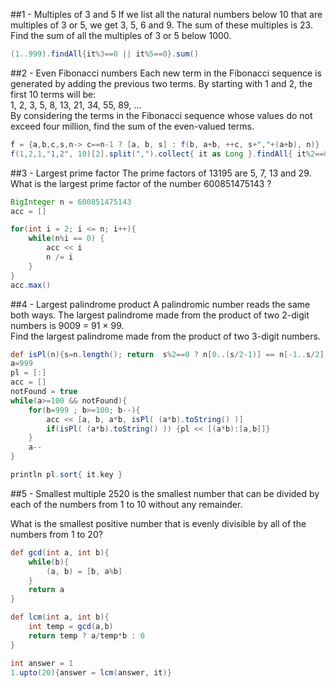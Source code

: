 ##1 - Multiples of 3 and 5
If we list all the natural numbers below 10 that are multiples of 3 or 5, we get 3, 5, 6 and 9. The sum of these multiples is 23. Find the sum of all the multiples of 3 or 5 below 1000.

```groovy
(1..999).findAll{it%3==0 || it%5==0}.sum()
```
##2 - Even Fibonacci numbers
Each new term in the Fibonacci sequence is generated by adding the previous two terms. By starting with 1 and 2, the first 10 terms will be:</br>
1, 2, 3, 5, 8, 13, 21, 34, 55, 89, ...</br>
By considering the terms in the Fibonacci sequence whose values do not exceed four million, find the sum of the even-valued terms.
```groovy
f = {a,b,c,s,n-> c==n-1 ? [a, b, s] : f(b, a+b, ++c, s+","+(a+b), n)}
f(1,2,1,"1,2", 10)[2].split(",").collect{ it as Long }.findAll{ it%2==0 }.sum()
```
##3 - Largest prime factor
The prime factors of 13195 are 5, 7, 13 and 29.<br/>
What is the largest prime factor of the number 600851475143 ?
```groovy
BigInteger n = 600851475143
acc = []

for(int i = 2; i <= n; i++){
    while(n%i == 0) {
        acc << i
        n /= i
    }
}
acc.max()
```

##4 - Largest palindrome product
A palindromic number reads the same both ways. The largest palindrome made from the product of two 2-digit numbers is 9009 = 91 × 99.<br/>
Find the largest palindrome made from the product of two 3-digit numbers.
```groovy
def isPl(n){s=n.length(); return  s%2==0 ? n[0..(s/2-1)] == n[-1..s/2] : n[0..(s/2-1)] == n[-1..s/2+1]   }
a=999
pl = [:]
acc = []
notFound = true
while(a>=100 && notFound){
    for(b=999 ; b>=100; b--){
        acc << [a, b, a*b, isPl( (a*b).toString() )]
        if(isPl( (a*b).toString() )) {pl << [(a*b):[a,b]]}
    }
    a--
}

println pl.sort{ it.key }
```

##5 - Smallest multiple
2520 is the smallest number that can be divided by each of the numbers from 1 to 10 without any remainder.<br/>

What is the smallest positive number that is evenly divisible by all of the numbers from 1 to 20?
```groovy
def gcd(int a, int b){
    while(b){
        (a, b) = [b, a%b]
    }
    return a
}

def lcm(int a, int b){
    int temp = gcd(a,b)
    return temp ? a/temp*b : 0
}

int answer = 1
1.upto(20){answer = lcm(answer, it)}
```

